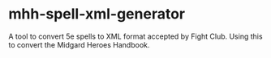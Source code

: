 # mhh-spell-xml-generator

A tool to convert 5e spells to XML format accepted by Fight Club. Using this to convert the Midgard Heroes Handbook.
